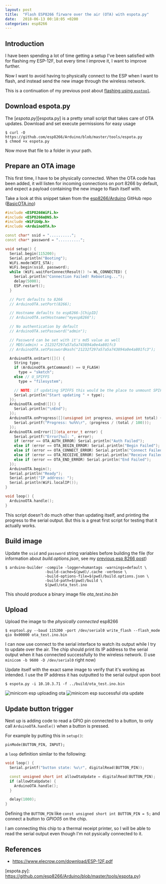 ```yaml
---
layout: post
title:  "Flash ESP8266 firware over the air (OTA) with espota.py"
date:   2018-06-13 00:18:05 +0200
categories: esp8266
---
```


## Introduction

I have been spending a lot of time getting a setup I've been satisfied with
for flashing my ESP-12F, but every time I improve it, I want to improve
further.

Now I want to avoid having to physically connect to the ESP when I want to
flash, and instead send the new image through the wireless network.

This is a continuation of my previous post about [flashing using `esptool`][previous-post].

## Download espota.py

The [*espota.py*][espota.py] is a pretty small script that takes care of OTA updates.
Download and set execute permissions for easy usage

    $ curl -O https://github.com/esp8266/Arduino/blob/master/tools/espota.py
    $ chmod +x espota.py

Now move that file to a folder in your path.

## Prepare an OTA image

This first time, I have to be physically connected. When the OTA code has
been added, it will listen for incoming connections on port 8266 by default,
and expect a payload containing the new image to flash itself with.

Take a look at this snippet taken from the [esp8266/Arduino][repo] GitHub repo
([BasicOTA.ino][BasicOTA.ino])

```cpp
#include <ESP8266WiFi.h>
#include <ESP8266mDNS.h>
#include <WiFiUdp.h>
#include <ArduinoOTA.h>

const char* ssid = "..........";
const char* password = "..........";

void setup() {
  Serial.begin(115200);
  Serial.println("Booting");
  WiFi.mode(WIFI_STA);
  WiFi.begin(ssid, password);
  while (WiFi.waitForConnectResult() != WL_CONNECTED) {
    Serial.println("Connection Failed! Rebooting...");
    delay(5000);
    ESP.restart();
  }

  // Port defaults to 8266
  // ArduinoOTA.setPort(8266);

  // Hostname defaults to esp8266-[ChipID]
  // ArduinoOTA.setHostname("myesp8266");

  // No authentication by default
  // ArduinoOTA.setPassword("admin");

  // Password can be set with it's md5 value as well
  // MD5(admin) = 21232f297a57a5a743894a0e4a801fc3
  // ArduinoOTA.setPasswordHash("21232f297a57a5a743894a0e4a801fc3");

  ArduinoOTA.onStart([]() {
    String type;
    if (ArduinoOTA.getCommand() == U_FLASH)
      type = "sketch";
    else // U_SPIFFS
      type = "filesystem";

    // NOTE: if updating SPIFFS this would be the place to unmount SPIFFS using SPIFFS.end()
    Serial.println("Start updating " + type);
  });
  ArduinoOTA.onEnd([]() {
    Serial.println("\nEnd");
  });
  ArduinoOTA.onProgress([](unsigned int progress, unsigned int total) {
    Serial.printf("Progress: %u%%\r", (progress / (total / 100)));
  });
  ArduinoOTA.onError([](ota_error_t error) {
    Serial.printf("Error[%u]: ", error);
    if (error == OTA_AUTH_ERROR) Serial.println("Auth Failed");
    else if (error == OTA_BEGIN_ERROR) Serial.println("Begin Failed");
    else if (error == OTA_CONNECT_ERROR) Serial.println("Connect Failed");
    else if (error == OTA_RECEIVE_ERROR) Serial.println("Receive Failed");
    else if (error == OTA_END_ERROR) Serial.println("End Failed");
  });
  ArduinoOTA.begin();
  Serial.println("Ready");
  Serial.print("IP address: ");
  Serial.println(WiFi.localIP());
}

void loop() {
  ArduinoOTA.handle();
}
```

This script doesn't do much other than updating itself, and printing the
progress to the serial output. But this is a great first script for
testing that it actually works.

## Build image

Update the `ssid` and `password` string variables before building the file
(for information about *build.options.json*, see my [previous esp 8266 post][previous-post])

```terminal
$ arduino-builder -compile -logger=humantags -warnings=default \
                  -build-cache=$(pwd)/.cache -verbose \
                  -build-options-file=$(pwd)/build.options.json \
                  -build-path=$(pwd)/build \
                  $(pwd)/ota_test.ino
```

This should produce a binary image file *ota_test.ino.bin*

## Upload

Upload the image to the *physically connected* esp8266

    $ esptool.py --baud 115200 -port /dev/serial0 write_flash --flash_mode qio 0x00000 ota_test.ino.bin

I can now use connect to the serial interface to watch its output while I try
to update over the air. The chip should print its IP address to the serial
output when it has connected successfully to the wireless network.
(I use `minicom -b 9600 -D /dev/serial0` right now)

Update itself with the exact same image to verify that it's working as
intended. I use the IP address it has outputted to the serial output upon boot

    $ espota.py -i 10.10.3.71 -f ../build/ota_test.ino.bin

![minicom esp uploading ota](https://public.stigok.com/img/1528841616419416938.png)
![minicom esp successful ota update](https://public.stigok.com/img/1528841728778692471.png)

## Update button trigger

Next up is adding code to read a GPIO pin connected to a button, to only call
`ArduinoOTA.handle()` when a button is pressed.

For example by putting this in `setup()`:

    pinMode(BUTTON_PIN, INPUT);

a `loop` definition similar to the following:

```cpp
void loop() {
  Serial.printf("button state: %u\r", digitalRead(BUTTON_PIN));

  const unsigned short int allowOtaUpdate = digitalRead(BUTTON_PIN);
  if (allowOtaUpdate) {
    ArduinoOTA.handle();
  }

  delay(1000);
}
```

Defining the `BUTTON_PIN` like `const unsigned short int BUTTON_PIN = 5;` and
connect a button to *GPIO05* on the chip.

I am connecting this chip to a thermal receipt printer, so I will be able to
read the serial output even though I'm not pysically connected to it.

## References
- https://www.elecrow.com/download/ESP-12F.pdf

[previous-post]: https://blog.stigok.com/2018/06/01/build-arduino-sketches-from-command-line.html
[repo]: https://github.com/esp8266/Arduino
[BasicOTA.ino]: https://github.com/esp8266/Arduino/blob/03baea27efddb819ba15ffed9b47ee9da8410f54/libraries/ArduinoOTA/examples/BasicOTA/BasicOTA.ino
[espota.py]: https://github.com/esp8266/Arduino/blob/master/tools/espota.py)

